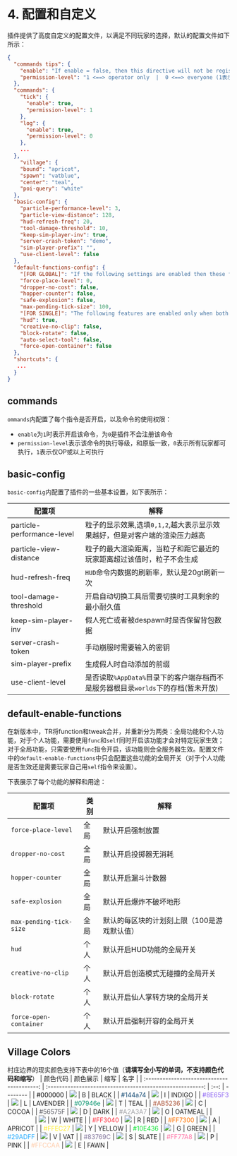 # 4. 配置和自定义

插件提供了高度自定义的配置文件，以满足不同玩家的选择，默认的配置文件如下所示：

```json
{
  "commands tips": {
    "enable": "If enable = false, then this directive will not be registered(如果enable = false,那么指令不会被注册)",
    "permission-level": "1 <==> operator only  |  0 <==> everyone (1表示仅管理员可用，0表示所有人可用)"
  },
  "commands": {
    "tick": {
      "enable": true,
      "permission-level": 1
    },
    "log": {
      "enable": true,
      "permission-level": 0
    },
 	...
  },
    "village": {
    "bound": "apricot",
    "spawn": "vatblue",
    "center": "teal",
    "poi-query": "white"
  },
  "basic-config": {
    "particle-performance-level": 3,
    "particle-view-distance": 128,
    "hud-refresh-freq": 20,
    "tool-damage-threshold": 10,
    "keep-sim-player-inv": true,
    "server-crash-token": "demo",
    "sim-player-prefix": "",
    "use-client-level": false
  },
  "default-functions-config": {
    "[FOR GLOBAL]": "If the following settings are enabled then these features are enabled globally",
    "force-place-level": 0,
    "dropper-no-cost": false,
    "hopper-counter": false,
    "safe-explosion": false,
    "max-pending-tick-size": 100,
    "[FOR SINGLE]": "The following features are enabled only when both the following settings and the player's own settings(/self command) are enabled",
    "hud": true,
    "creative-no-clip": false,
    "block-rotate": false,
    "auto-select-tool": false,
    "force-open-container": false
  },
  "shortcuts": {
   ...
  }
}
```

## commands

`ommands`内配置了每个指令是否开启，以及命令的使用权限：

- `enable`为`1`时表示开启该命令，为`0`是插件不会注册该命令
- `permission-level`表示该命令的执行等级，和原版一致，`0`表示所有玩家都可执行，`1`表示仅OP或以上可执行

## basic-config

`basic-config`内配置了插件的一些基本设置，如下表所示：

| 配置项                     | 解释                                                         |
| -------------------------- | ------------------------------------------------------------ |
| particle-performance-level | 粒子的显示效果,选填`0,1,2`,越大表示显示效果越好，但是对客户端的渲染压力越高 |
| particle-view-distance     | 粒子的最大渲染距离，当粒子和距它最近的玩家距离超过该值时，粒子不会生成 |
| hud-refresh-freq           | `HUD`命令内数据的刷新率，默认是20gt刷新一次                  |
| tool-damage-threshold      | 开启自动切换工具后需要切换时工具剩余的最小耐久值             |
| keep-sim-player-inv        | 假人死亡或者被despawn时是否保留背包数据                      |
| server-crash-token         | 手动崩服时需要输入的密钥                                     |
| sim-player-prefix          | 生成假人时自动添加的前缀                                     |
| use-client-level           | 是否读取`%AppData%`目录下的客户端存档而不是服务器根目录`worlds`下的存档(暂未开放) |

## default-enable-functions

在新版本中，TR将function和tweak合并，并重新分为两类：全局功能和个人功能，对于个人功能，需要使用`func`和`self`同时开启该功能才会对特定玩家生效；对于全局功能，只需要使用`func`指令开启，该功能则会全服务器生效。配置文件中的`default-enable-functions`中只会配置这些功能的全局开关（对于个人功能是否生效还是需要玩家自己用`self`指令来设置）。

下表展示了每个功能的解释和用途：

| 配置项                  | 类别 | 解释                                        |
| ----------------------- | ---- | ------------------------------------------- |
| `force-place-level`     | 全局 | 默认开启强制放置                            |
| `dropper-no-cost`       | 全局 | 默认开启投掷器无消耗                        |
| `hopper-counter`        | 全局 | 默认开启漏斗计数器                          |
| `safe-explosion`        | 全局 | 默认开启爆炸不破坏地形                      |
| `max-pending-tick-size` | 全局 | 默认的每区块的计划刻上限（100是游戏默认值） |
| `hud`                   | 个人 | 默认开启HUD功能的全局开关                   |
| `creative-no-clip`      | 个人 | 默认开启创造模式无碰撞的全局开关            |
| `block-rotate`          | 个人 | 默认开启仙人掌转方块的全局开关              |
| `force-open-container`  | 个人 | 默认开启强制开容的全局开关                  |

## Village Colors

村庄边界的现实颜色支持下表中的16个值（**请填写全小写的单词，不支持颜色代码和缩写**）
|                    颜色代码                     |                           颜色展示                           | 缩写 | 名字     |
| :----------------------------------------: | :-------------------------------------------------------: | :--: | -------- |
| <span style="color:#000000">#000000</span> | ![](https://shields.io/badge/-000000?style=for-the-badge) |  B   | BLACK    |
| <span style="color:#144a74">#144a74</span> | ![](https://shields.io/badge/-144a74?style=for-the-badge) |  I   | INDIGO   |
| <span style="color:#8E65F3">#8E65F3</span> | ![](https://shields.io/badge/-8E65F3?style=for-the-badge) |  L   | LAVENDER |
| <span style="color:#07946e">#07946e</span> | ![](https://shields.io/badge/-07946e?style=for-the-badge) |  T   | TEAL     |
| <span style="color:#AB5236">#AB5236</span> | ![](https://shields.io/badge/-AB5236?style=for-the-badge) |  C   | COCOA    |
| <span style="color:#56575F">#56575F</span> | ![](https://shields.io/badge/-56575F?style=for-the-badge) |  D   | DARK     |
| <span style="color:#A2A3A7">#A2A3A7</span> | ![](https://shields.io/badge/-A2A3A7?style=for-the-badge) |  O   | OATMEAL  |
| <span style="color:#FFFFFF">#FFFFFF</span> | ![](https://shields.io/badge/-FFFFFF?style=for-the-badge) |  W   | WHITE    |
| <span style="color:#FF3040">#FF3040</span> | ![](https://shields.io/badge/-FF3040?style=for-the-badge) |  R   | RED      |
| <span style="color:#FF7300">#FF7300</span> | ![](https://shields.io/badge/-FF7300?style=for-the-badge) |  A   | APRICOT  |
| <span style="color:#FFEC27">#FFEC27</span> | ![](https://shields.io/badge/-FFEC27?style=for-the-badge) |  Y   | YELLOW   |
| <span style="color:#10E436">#10E436</span> | ![](https://shields.io/badge/-10E436?style=for-the-badge) |  G   | GREEN    |
| <span style="color:#29ADFF">#29ADFF</span> | ![](https://shields.io/badge/-29ADFF?style=for-the-badge) |  V   | VAT      |
| <span style="color:#83769C">#83769C</span> | ![](https://shields.io/badge/-83769C?style=for-the-badge) |  S   | SLATE    |
| <span style="color:#FF77A8">#FF77A8</span> | ![](https://shields.io/badge/-FF77A8?style=for-the-badge) |  P   | PINK     |
| <span style="color:#FFCCAA">#FFCCAA</span> | ![](https://shields.io/badge/-FFCCAA?style=for-the-badge) |  E   | FAWN     |
